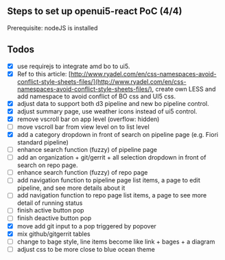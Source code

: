 Steps to set up openui5-react PoC (4/4)
--------------
Prerequisite: nodeJS is installed

Todos
--------------
- [x] use requirejs to integrate amd bo to ui5.
- [x] Ref to this article: [http://www.ryadel.com/en/css-namespaces-avoid-conflict-style-sheets-files/](http://www.ryadel.com/en/css-namespaces-avoid-conflict-style-sheets-files/), create own LESS and add namespace to avoid conflict of BO css and UI5 css.
- [x] adjust data to support both d3 pipeline and new bo pipeline control.
- [x] adjust summary page, use weather icons instead of ui5 control.
- [x] remove vscroll bar on app level (overflow: hidden)
- [ ] move vscroll bar from view level on to list level
- [x] add a category dropdown in front of search on pipeline page (e.g. Fiori standard pipeline)
- [ ] enhance search function (fuzzy) of pipeline page
- [ ] add an organization + git/gerrit + all selection dropdown in front of search on repo page.
- [ ] enhance search function (fuzzy) of repo page
- [ ] add navigation function to pipeline page list items, a page to edit pipeline, and see more details about it
- [ ] add navigation function to repo page list items, a page to see more detail of running status
- [ ] finish active button pop
- [ ] finish deactive button pop
- [x] move add git input to a pop triggered by popover
- [x] mix github/gitgerrit tables
- [ ] change to bage style, line items become like link + bages + a diagram
- [ ] adjust css to be more close to blue ocean theme